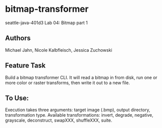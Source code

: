 # bitmap-transformer
seattle-java-401d3 Lab 04: Bitmap part 1

## Authors
Michael Jahn, Nicole Kalbfleisch, Jessica Zuchowski

## Feature Task
Build a bitmap transformer CLI. It will read a bitmap in from disk, run one or more color or raster transforms, then write it out to a new file. 

## To Use:
Execution takes three arguments: target image (.bmp), output directory, transformation type.
Available transformations: invert, degrade, negative, grayscale, deconstruct, swapXXX, shuffleXXX, suite.
